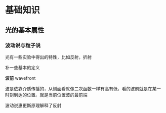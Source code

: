 # 基础知识

## 光的基本属性

### 波动说与粒子说

光有一些实验中得出的特性，比如反射，折射

补一些基本的定义

**波前** wavefront

波是依靠介质传播的，从侧面看就像二次函数一样有高有低，看的波前就是在某一时刻到达的位置。就是当前位置波的最前端





波动说惠更斯原理解释了反射


